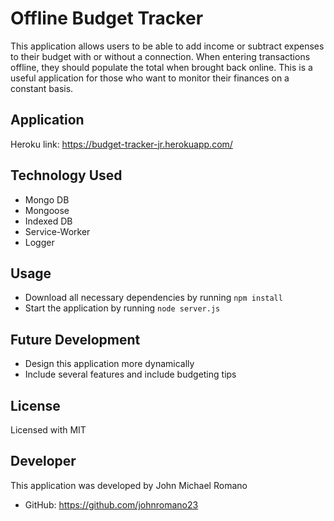 # Offline Budget Tracker
This application allows users to be able to add income or subtract expenses to their budget with or without a connection. When entering transactions offline, they should populate the total when brought back online. This is a useful application for those who want to monitor their finances on a constant basis. 

## Application
Heroku link: https://budget-tracker-jr.herokuapp.com/

## Technology Used 
* Mongo DB
* Mongoose
* Indexed DB
* Service-Worker
* Logger

## Usage
* Download all necessary dependencies by running `npm install`
* Start the application by running `node server.js`

## Future Development
* Design this application more dynamically 
* Include several features and include budgeting tips

## License
Licensed with MIT

## Developer
This application was developed by John Michael Romano
* GitHub: https://github.com/johnromano23
